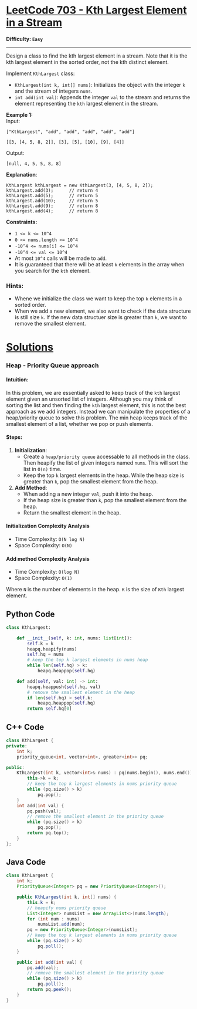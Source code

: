 # [LeetCode 703 - Kth Largest Element in a Stream](https://leetcode.com/problems/kth-largest-element-in-a-stream/)

**Difficulty: `Easy`**

---

Design a class to find the kth largest element in a stream. Note that it is the kth largest element in the sorted order, not the kth distinct element.

Implement `KthLargest` class:
- `KthLargest(int k, int[] nums)`: Initializes the object with the integer `k` and the stream of integers `nums`.
- `int add(int val)`: Appends the integer `val` to the stream and returns the element representing the `kth` largest element in the stream.

**Example 1:**  
Input:   
```
["KthLargest", "add", "add", "add", "add", "add"]
```
```
[[3, [4, 5, 8, 2]], [3], [5], [10], [9], [4]]
```
Output:  
```
[null, 4, 5, 5, 8, 8]
```

**Explanation**:  
```
KthLargest kthLargest = new KthLargest(3, [4, 5, 8, 2]);  
kthLargest.add(3);      // return 4  
kthLargest.add(5);      // return 5  
kthLargest.add(10);     // return 5  
kthLargest.add(9);      // return 8  
kthLargest.add(4);      // return 8  
```

**Constraints:**
- `1 <= k <= 10^4`
- `0 <= nums.length <= 10^4`
- `-10^4 <= nums[i] <= 10^4`
- `-10^4 <= val <= 10^4`
- At most `10^4` calls will be made to `add`.
- It is guaranteed that there will be at least `k` elements in the array when you search for the `kth` element.

### Hints:
- Whene we initialize the class we want to keep the top `k` elements in a sorted order. 
- When we add a new element, we also want to check if the data structure is still size `k`. If the new data structuer size is greater than `k`, we want to remove the smallest element.

# [Solutions](https://github.com/Reddimus/LeetCode_Notes/tree/main/Heap-Priority_Queue/Easy/LC_703-Kth_Largest_Element_in_a_Stream)

### Heap - Priority Queue approach

#### Intuition:
In this problem, we are essentially asked to keep track of the `kth` largest element given an unsorted list of integers. Although you may think of sorting the list and then finding the `kth` largest element, this is not the best approach as we add integers. Instead we can manipulate the properties of a heap/priority queue to solve this problem. The min heap keeps track of the smallest element of a list, whether we pop or push elements.

#### Steps:
1. **Initialization**: 
    - Create a `heap/priority queue` accessable to all methods in the class. Then heapify the list of given integers named `nums`. This will sort the list in `O(n)` time.
    - Keep the top `k` largest elements in the heap. While the heap size is greater than `k`, pop the smallest element from the heap.
2. **Add Method**:
    - When adding a new integer `val`, push it into the heap.
    - If the heap size is greater than `k`, pop the smallest element from the heap.
    - Return the smallest element in the heap.

#### Initialization Complexity Analysis
- Time Complexity: `O(N log N)`
- Space Complexity: `O(N)`  

#### Add method Complexity Analysis
- Time Complexity: `O(log N)`  
- Space Complexity: `O(1)`  

Where `N` is the number of elements in the heap. `K` is the size of `Kth` largest element.

## Python Code
```python
class KthLargest:

    def __init__(self, k: int, nums: list[int]):
        self.k = k
        heapq.heapify(nums)
        self.hq = nums
        # keep the top k largest elements in nums heap
        while len(self.hq) > k:
            heapq.heappop(self.hq)

    def add(self, val: int) -> int:
        heapq.heappush(self.hq, val)
        # remove the smallest element in the heap
        if len(self.hq) > self.k:
            heapq.heappop(self.hq)
        return self.hq[0]
```

## C++ Code
```cpp
class KthLargest {
private:
    int k;
    priority_queue<int, vector<int>, greater<int>> pq;

public:
    KthLargest(int k, vector<int>& nums) : pq(nums.begin(), nums.end()) {
        this->k = k;
        // keep the top k largest elements in nums priority queue
        while (pq.size() > k)
            pq.pop();
    }
    int add(int val) {
        pq.push(val);
        // remove the smallest element in the priority queue
        while (pq.size() > k)
            pq.pop();
        return pq.top();
    }
};
```

## Java Code
```java
class KthLargest {
    int k;
    PriorityQueue<Integer> pq = new PriorityQueue<Integer>();

    public KthLargest(int k, int[] nums) {
        this.k = k;
        // heapify nums priority queue
        List<Integer> numsList = new ArrayList<>(nums.length);
        for (int num : nums)
            numsList.add(num);
        pq = new PriorityQueue<Integer>(numsList);
        // keep the top k largest elements in nums priority queue
        while (pq.size() > k)
            pq.poll();
    }

    public int add(int val) {
        pq.add(val);
        // remove the smallest element in the priority queue
        while (pq.size() > k)
            pq.poll();
        return pq.peek();
    }
}
```